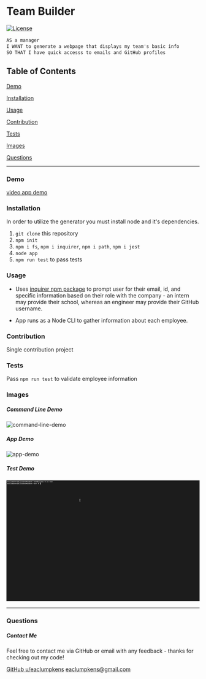 
# Team Builder
[![License](https://img.shields.io/badge/license-Other-orange)](https://opensource.org/licenses)

```
AS a manager 
I WANT to generate a webpage that displays my team's basic info 
SO THAT I have quick accesss to emails and GitHub profiles
```

## Table of Contents

[Demo](#demo)

[Installation](#installation)

[Usage](#usage)

[Contribution](#contribution)

[Tests](#tests)

[Images](#images)

[Questions](#questions)

----
<a name="demo"></a>
### Demo

[video app demo](https://youtu.be/ZC5hbyM5xIU)

<a name="installation"></a>
### Installation

In order to utilize the generator you must install node and it's dependencies.

1. `git clone` this repository
2. `npm init`
3. `npm i fs`, `npm i inquirer`, `npm i path`, `npm i jest`
4. `node app`
5. `npm run test` to pass tests

<a name="usage"></a>
### Usage

* Uses [inquirer npm package](https://github.com/SBoudrias/Inquirer.js/) to prompt  user for their email, id, and specific information based on their role with the company - an intern may provide their school, whereas an engineer may provide their GitHub username.

* App runs as a Node CLI to gather information about each employee.

<a name="contribution"></a>
### Contribution

Single contribution project 

<a name="tests"></a>
### Tests

Pass `npm run test` to validate employee information

<a name="images"></a>
### Images

##### Command Line Demo
![command-line-demo](./output/assets/images/command-line-demo.gif)

##### App Demo
![app-demo](./output/assets/images/app-demo.gif)

##### Test Demo
![test-demo](./output/assets/images/test-demo.gif)

----

<a name="questions"></a>
### Questions
##### Contact Me

Feel free to contact me via GitHub or email with any feedback - thanks for checking out my code!

[GitHub u/eaclumpkens](https://github.com/eaclumpkens)
eaclumpkens@gmail.com
